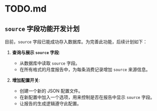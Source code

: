 # TODO.md

## `source` 字段功能开发计划

目前，`source` 字段已能成功存入数据库。为完善此功能，后续计划如下：

1.  **查询与展示 `source` 字段**:
    * 从数据库中读取 `source` 字段。
    * 在所有格式的月度报告中，为每条消费记录增加 `source` 来源信息。

2.  **增加配置开关**:
    * 创建一个新的 JSON 配置文件。
    * 在新配置中加入一个选项，用来控制是否在报告中显示 `source` 字段。
    * 让报告的生成逻辑遵守此配置。